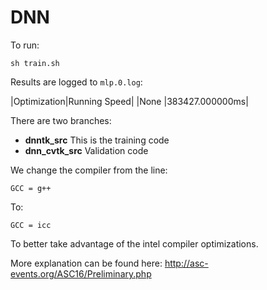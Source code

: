 # DNN

To run:
	
	sh train.sh

Results are logged to `mlp.0.log`:

|Optimization|Running Speed|
|None |383427.000000ms|

There are two branches:

* **dnntk_src**
	This is the training code
* **dnn_cvtk_src**
	Validation code

We change the compiler from the line:

	GCC = g++

To:

	GCC = icc

To better take advantage of the intel compiler optimizations.

More explanation can be found here: http://asc-events.org/ASC16/Preliminary.php
 

